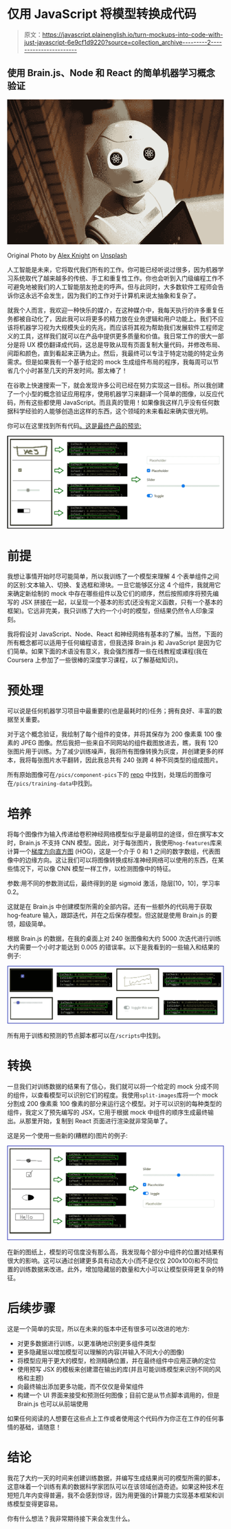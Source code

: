 # 仅用 JavaScript 将模型转换成代码

> 原文：<https://javascript.plainenglish.io/turn-mockups-into-code-with-just-javascript-6e9cf1d9220?source=collection_archive---------2----------------------->

## 使用 Brain.js、Node 和 React 的简单机器学习概念验证

![](img/a63ce0428e8999f6b897010aea7a8bde.png)

Original Photo by [Alex Knight](https://unsplash.com/@agkdesign?utm_source=medium&utm_medium=referral) on [Unsplash](https://unsplash.com?utm_source=medium&utm_medium=referral)

人工智能是未来，它将取代我们所有的工作。你可能已经听说过很多，因为机器学习系统取代了越来越多的传统、手工和重复性工作。你也会听到入门级编程工作不可避免地被我们的人工智能朋友抢走的呼声。但与此同时，大多数软件工程师会告诉你这永远不会发生，因为我们的工作对于计算机来说太抽象和复杂了。

就我个人而言，我欢迎一种快乐的媒介，在这种媒介中，我每天执行的许多重复任务都被自动化了，因此我可以将更多的精力放在业务逻辑和用户功能上。我们不应该将机器学习视为大规模失业的先兆，而应该将其视为帮助我们发展软件工程师定义的工具，这样我们就可以在产品中提供更多质量和价值。我日常工作的很大一部分是将 UX 模仿翻译成代码，这总是导致从现有页面复制大量代码，并修改布局、间距和颜色，直到看起来正确为止。然后，我最终可以专注于特定功能的特定业务需求。但是如果我有一个基于给定的 mock 生成组件布局的程序，我每周可以节省几个小时甚至几天的开发时间。那太棒了！

在谷歌上快速搜索一下，就会发现许多公司已经在努力实现这一目标。所以我创建了一个小型的概念验证应用程序，使用机器学习来翻译一个简单的图像，以反应代码，所有这些都使用 JavaScript。而且真的管用！如果像我这样几乎没有任何数据科学经验的人能够创造出这样的东西，这个领域的未来看起来确实很光明。

你可以在这里找到所有代码[。这是最终产品的预览:](https://github.com/MachineLlama/react-big-brain)

![](img/130fe3a705786a95958b9ea57033feb6.png)

# 前提

我想让事情开始时尽可能简单，所以我训练了一个模型来理解 4 个表单组件之间的区别:文本输入、切换、复选框和滑块。一旦它能够区分这 4 个组件，我就用它来确定新绘制的 mock 中存在哪些组件以及它们的顺序，然后按照顺序将预先编写的 JSX 拼接在一起，以呈现一个基本的形式(还没有定义函数，只有一个基本的框架)。它远非完美，我只训练了大约一个小时的模型，但结果仍然令人印象深刻。

我将假设对 JavaScript、Node、React 和神经网络有基本的了解。当然，下面的所有概念都可以适用于任何编程语言，但我选择 Brain.js 和 JavaScript 是因为它们简单。如果下面的术语没有意义，我会强烈推荐一些在线教程或课程(我在 Coursera 上参加了一些很棒的深度学习课程，以了解基础知识)。

# 预处理

可以说是任何机器学习项目中最重要的(也是最耗时的)任务；拥有良好、丰富的数据至关重要。

对于这个概念验证，我绘制了每个组件的变体，并将其保存为 200 像素乘 100 像素的 JPEG 图像。然后我把一些来自不同网站的组件截图放进去，瞧，我有 120 张图片用于训练。为了减少训练噪声，我将所有图像转换为灰度，并创建更多的样本，我将每张图片水平翻转，因此我总共有 240 张跨 4 种不同类型的组成图片。

所有原始图像可在`/pics/component-pics`下的 [repo](https://github.com/MachineLlama/react-big-brain) 中找到，处理后的图像可在`/pics/training-data`中找到。

# 培养

将每个图像作为输入传递给卷积神经网络模型似乎是最明显的途径，但在撰写本文时，Brain.js 不支持 CNN 模型。因此，对于每张图片，我使用`hog-features`库来计算一个[梯度方向直方图](https://en.wikipedia.org/wiki/Histogram_of_oriented_gradients) (HOG)，这是一个介于 0 和 1 之间的数字数组，代表图像中的边缘方向。这让我们可以将图像转换成标准神经网络可以使用的东西，在某些情况下，可以像 CNN 模型一样工作，以检测图像中的特征。

参数:用不同的参数测试后，最终得到的是 sigmoid 激活，隐层[10，10]，学习率 0.2。

这就是在 Brain.js 中创建模型所需的全部内容。还有一些额外的代码用于获取 hog-feature 输入，跟踪迭代，并在之后保存模型。但这就是使用 Brain.js 的要领，超级简单。

根据 Brain.js 的数据，在我的桌面上对 240 张图像和大约 5000 次迭代进行训练大约需要一个小时才能达到 0.005 的错误率。以下是我看到的一些输入和结果的例子:

![](img/3078901d169a1962a5129d37a3cd6bc0.png)

所有用于训练和预测的节点脚本都可以在`/scripts`中找到。

# 转换

一旦我们对训练数据的结果有了信心，我们就可以将一个给定的 mock 分成不同的组件，以查看模型可以识别它们的程度。我使用`split-images`库将一个 mock 分割成 200 像素乘 100 像素的部分来运行这个模型。对于可以识别的每种类型的组件，我定义了预先编写的 JSX，它用于根据 mock 中组件的顺序生成最终输出。从那里开始，复制到 React 页面进行渲染就非常简单了。

这是另一个使用一些新的(糟糕的)图片的例子:

![](img/39a70cace6bd86a3a82069ca8321cea9.png)

在新的图纸上，模型的可信度没有那么高，我发现每个部分中组件的位置对结果有很大的影响。这可以通过创建更多具有动态大小(而不是仅仅 200x100)和不同位置的训练数据来改进。此外，增加隐藏层的数量和大小可以让模型获得更复杂的特征。

# 后续步骤

这是一个简单的实现，所以在未来的版本中还有很多可以改进的地方:

*   对更多数据进行训练，以更准确地识别更多组件类型
*   更多隐藏层以增加模型可以理解的内容(并输入不同大小的图像)
*   将模型应用于更大的模型，检测精确位置，并在最终组件中应用正确的定位
*   使用预写 JSX 的模板来创建潜在输出的库(并且可能训练模型来识别不同的风格和主题)
*   向最终输出添加更多功能，而不仅仅是骨架组件
*   构建一个 UI 界面来接受和预测任何图像；目前它是从节点脚本调用的，但是 Brain.js 也可以从前端使用

如果任何阅读的人想要在这些点上工作或者使用这个代码作为你正在工作的任何事情的基础，请随意！

# 结论

我花了大约一天的时间来创建训练数据，并编写生成结果尚可的模型所需的脚本，这意味着一个训练有素的数据科学家团队可以在该领域创造奇迹。如果这种技术在短短几年内变得普遍，我不会感到惊讶，因为用更强的计算能力实现基本框架和训练模型变得更容易。

你有什么想法？我非常期待接下来会发生什么。